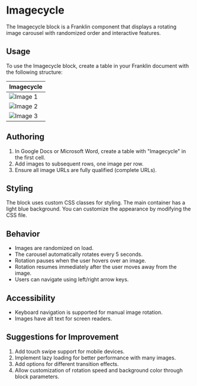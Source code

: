 # Imagecycle

The Imagecycle block is a Franklin component that displays a rotating image carousel with randomized order and interactive features.

## Usage

To use the Imagecycle block, create a table in your Franklin document with the following structure:

| Imagecycle |
|------------|
| ![Image 1](https://example.com/image1.jpg) |
| ![Image 2](https://example.com/image2.jpg) |
| ![Image 3](https://example.com/image3.jpg) |

## Authoring

1. In Google Docs or Microsoft Word, create a table with "Imagecycle" in the first cell.
2. Add images to subsequent rows, one image per row.
3. Ensure all image URLs are fully qualified (complete URLs).

## Styling

The block uses custom CSS classes for styling. The main container has a light blue background. You can customize the appearance by modifying the CSS file.

## Behavior

- Images are randomized on load.
- The carousel automatically rotates every 5 seconds.
- Rotation pauses when the user hovers over an image.
- Rotation resumes immediately after the user moves away from the image.
- Users can navigate using left/right arrow keys.

## Accessibility

- Keyboard navigation is supported for manual image rotation.
- Images have alt text for screen readers.

## Suggestions for Improvement

1. Add touch swipe support for mobile devices.
2. Implement lazy loading for better performance with many images.
3. Add options for different transition effects.
4. Allow customization of rotation speed and background color through block parameters.